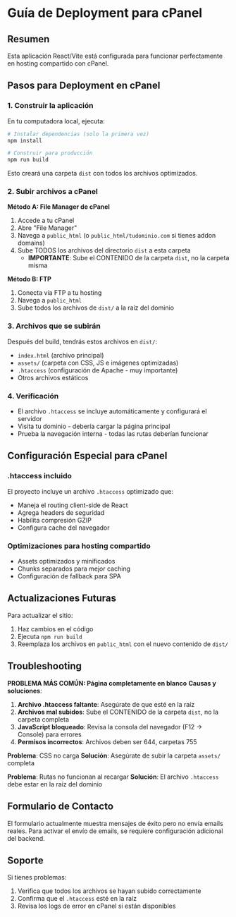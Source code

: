 # Guía de Deployment para cPanel

## Resumen
Esta aplicación React/Vite está configurada para funcionar perfectamente en hosting compartido con cPanel.

## Pasos para Deployment en cPanel

### 1. Construir la aplicación
En tu computadora local, ejecuta:

```bash
# Instalar dependencias (solo la primera vez)
npm install

# Construir para producción
npm run build
```

Esto creará una carpeta `dist` con todos los archivos optimizados.

### 2. Subir archivos a cPanel

**Método A: File Manager de cPanel**
1. Accede a tu cPanel
2. Abre "File Manager"
3. Navega a `public_html` (o `public_html/tudominio.com` si tienes addon domains)
4. Sube TODOS los archivos del directorio `dist` a esta carpeta
   - **IMPORTANTE**: Sube el CONTENIDO de la carpeta `dist`, no la carpeta misma

**Método B: FTP**
1. Conecta vía FTP a tu hosting
2. Navega a `public_html`
3. Sube todos los archivos de `dist/` a la raíz del dominio

### 3. Archivos que se subirán
Después del build, tendrás estos archivos en `dist/`:
- `index.html` (archivo principal)
- `assets/` (carpeta con CSS, JS e imágenes optimizadas)
- `.htaccess` (configuración de Apache - muy importante)
- Otros archivos estáticos

### 4. Verificación
- El archivo `.htaccess` se incluye automáticamente y configurará el servidor
- Visita tu dominio - debería cargar la página principal
- Prueba la navegación interna - todas las rutas deberían funcionar

## Configuración Especial para cPanel

### .htaccess incluido
El proyecto incluye un archivo `.htaccess` optimizado que:
- Maneja el routing client-side de React
- Agrega headers de seguridad
- Habilita compresión GZIP
- Configura cache del navegador

### Optimizaciones para hosting compartido
- Assets optimizados y minificados
- Chunks separados para mejor caching
- Configuración de fallback para SPA

## Actualizaciones Futuras

Para actualizar el sitio:
1. Haz cambios en el código
2. Ejecuta `npm run build`
3. Reemplaza los archivos en `public_html` con el nuevo contenido de `dist/`

## Troubleshooting

**PROBLEMA MÁS COMÚN: Página completamente en blanco**
**Causas y soluciones**:
1. **Archivo .htaccess faltante**: Asegúrate de que esté en la raíz
2. **Archivos mal subidos**: Sube el CONTENIDO de la carpeta `dist`, no la carpeta completa
3. **JavaScript bloqueado**: Revisa la consola del navegador (F12 → Console) para errores
4. **Permisos incorrectos**: Archivos deben ser 644, carpetas 755

**Problema**: CSS no carga
**Solución**: Asegúrate de subir la carpeta `assets/` completa

**Problema**: Rutas no funcionan al recargar
**Solución**: El archivo `.htaccess` debe estar en la raíz del dominio

## Formulario de Contacto

El formulario actualmente muestra mensajes de éxito pero no envía emails reales. Para activar el envío de emails, se requiere configuración adicional del backend.

## Soporte

Si tienes problemas:
1. Verifica que todos los archivos se hayan subido correctamente
2. Confirma que el `.htaccess` esté en la raíz
3. Revisa los logs de error en cPanel si están disponibles